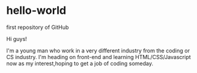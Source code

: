 # hello-world
first repository of GitHub

Hi guys!

I'm a young man who work in a very different industry from the coding or CS industry.
I'm heading on front-end and learning HTML/CSS/Javascript now as my interest,hoping to get a job of coding someday.
